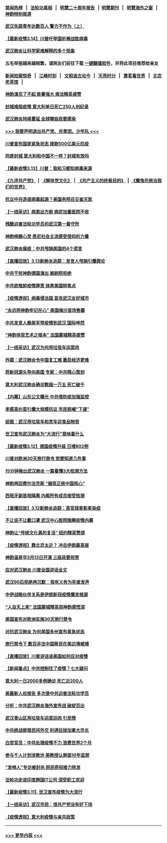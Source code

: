 #### [禁闻热榜](热点新闻.md?=0)  &nbsp;&nbsp;|&nbsp;&nbsp; [法轮功真相](https://github.com/gfw-breaker/truth/blob/master/README.md?=0) &nbsp;&nbsp;|&nbsp;&nbsp; [明慧二十周年报告](https://github.com/gfw-breaker/mh-reports/blob/master/README.md?=0) &nbsp;&nbsp;|&nbsp;&nbsp;[明慧期刊](https://github.com/gfw-breaker/mh-qikan) &nbsp;&nbsp;|&nbsp;&nbsp; [明慧海外之窗](https://github.com/gfw-breaker/mh-news/blob/master/README.md?=0) &nbsp;&nbsp;|&nbsp;&nbsp; [神韵特别报道](https://github.com/gfw-breaker/mh-news/blob/master/shenyun.md?=0)
#### [武汉失踪青年达数百人 警方不作为（上）](../pages/nf4514/n11939304.md?t=03141531) 
#### [【最新疫情3.14】川普吁举国祈祷战胜病毒](../pages/nf4514/n11939189.md?t=03141531) 
#### [武汉肺炎让科学家难解释的多个现象](../pages/nf4514/n11938553.md?t=03141531) 
#### 五毛举报越来越频繁，请网友们前往下载 [一键翻墙软件](https://github.com/gfw-breaker/ssr-accounts)，并将此项目推荐给亲友
#### [新闻拍案惊奇](https://github.com/gfw-breaker/banned-news/blob/master/pages/link4.md) &nbsp;&nbsp;|&nbsp;&nbsp; [江峰时刻](https://github.com/gfw-breaker/banned-news/blob/master/pages/link4.md) &nbsp;&nbsp;|&nbsp;&nbsp; [文昭谈古论今](https://github.com/gfw-breaker/banned-news/blob/master/pages/link4.md) &nbsp;&nbsp;|&nbsp;&nbsp; [天亮时分](https://github.com/gfw-breaker/banned-news/blob/master/pages/link4.md) &nbsp;&nbsp;|&nbsp;&nbsp; [萧茗看世界](https://github.com/gfw-breaker/banned-news/blob/master/pages/link4.md) &nbsp;&nbsp;|&nbsp;&nbsp; [北京老茶馆](https://github.com/gfw-breaker/banned-news/blob/master/pages/link4.md) &nbsp;&nbsp;|&nbsp;&nbsp; 
#### [神韵演员了不起 能量强大 南法精英盛赞](../pages/nf4514/n11939368.md?t=03141531) 
#### [封城难阻疫情 意大利单日死亡250人创纪录](../pages/nf4514/n11939185.md?t=03141531) 
#### [武汉肺炎持续蔓延 全球哪些政要感染](../pages/nf4514/n11938672.md?t=03141531) 
#### [>>> 我要声明退出共产党、共青团、少年队 <<<](https://github.com/begood0513/goodnews/blob/master/quit/letter.md) 
#### [川普宣布国家紧急状态 拨款500亿美元抗疫](../pages/nf4514/n11939032.md?t=03141531) 
#### [同是封城 意大利和中国不一样？封城有效吗](../pages/nf4514/n11938855.md?t=03141531) 
#### [【最新疫情3.13】川普：我和习都知病毒来源](../pages/nf4514/n11936755.md?t=03141531) 
#### [《九评共产党》](https://github.com/begood0513/9ping.md/blob/master/README.md) &nbsp;|&nbsp; [《解体党文化》](../../../../jtdwh.md/blob/master/README.md)  &nbsp;|&nbsp; [《共产主义的终极目的》](../../../../gczydzjmd.md/blob/master/README.md) &nbsp;|&nbsp; [《魔鬼在统治我们的世界》](../../../../mgztzwmdsj.md/blob/master/README.md) 
#### [抗议中共造谣病毒起源？美国务院召见崔天凯](../pages/nf4514/n11938747.md?t=03141531) 
#### [【一线采访】病患出方舱 病症加重医院不收](../pages/nf4514/n11938627.md?t=03141531) 
#### [残酷迫害法轮功学员的武汉第一看守所](../pages/nf4514/n11935225.md?t=03141531) 
#### [神韵唤醒心灵 悉尼社会主流感受信仰的力量](../pages/nf4514/n11938756.md?t=03141531) 
#### [武汉肺炎瘟疫：中共甩锅美国的4个谎言](../pages/nf4514/n11938370.md?t=03141531) 
#### [【直播回放】3.13新肺炎追踪：发言人甩锅引爆舆论](../pages/nf4514/n11938042.md?t=03141531) 
#### [中共干扰神韵德国演出 被剧院拒绝](../pages/nf4514/n11927987.md?t=03141531) 
#### [中共欲推卸疫情罪责 抹黑美国转焦点](../pages/nf4514/n11937702.md?t=03141531) 
#### [【疫情透视】病毒侵法国 首攻武汉友好城市](../pages/nf4514/n11933899.md?t=03141531) 
#### [“永远将神韵牢记在心” 美国梅沙首场售罄](../pages/nf4514/n11937517.md?t=03141531) 
#### [中共发言人赖美军带疫情到武汉 国际哗然](../pages/nf4514/n11936484.md?t=03141531) 
#### [“神韵体现艺术之根本” 法国蒙城精英盛赞](../pages/nf4514/n11937066.md?t=03141531) 
#### [【一线采访】武汉为何用垃圾车运菜肉](../pages/nf4514/n11936647.md?t=03141531) 
#### [外媒：武汉肺炎令中国复工难 重启经济更难](../pages/nf4514/n11936267.md?t=03141531) 
#### [将新冠源头导向美国 专家：中共精心策划](../pages/nf4514/n11936432.md?t=03141531) 
#### [意大利武汉肺炎确诊数超一万五 死亡破千](../pages/nf4514/n11936332.md?t=03141531) 
#### [【内幕】山东公文曝光 中共借防疫加强监控](../pages/nf4514/n11934303.md?t=03141531) 
#### [孝感高价菜引爆大规模抗议 市民怒喊“下课”](../pages/nf4514/n11936264.md?t=03141531) 
#### [组图：武汉用垃圾车和灵车运食品物资](../pages/nf4514/n11935329.md?t=03141531) 
#### [世卫宣布武汉肺炎为“大流行”意味着什么](../pages/nf4514/n11935933.md?t=03141531) 
#### [【最新疫情3.12】德国疫情升级 日增802例](../pages/nf4514/n11933628.md?t=03141531) 
#### [川普对欧洲30天旅行禁令 您要知道几件事](../pages/nf4514/n11935870.md?t=03141531) 
#### [15分钟揪出武汉肺炎 一篇看懂3大检测方法](../pages/nf4514/n11933731.md?t=03141531) 
#### [神韵再回费尔法克斯 “展现正统中国核心”](../pages/nf4514/n11932754.md?t=03141531) 
#### [西班牙副首相隔离 内阁所有成员接受检测](../pages/nf4514/n11935473.md?t=03141531) 
#### [【直播回放】3.12新肺炎追踪：高官球星影星染疫](../pages/nf4514/n11935368.md?t=03141531) 
#### [不让说不让戴口罩 武汉中心医院隐瞒疫情内幕](../pages/nf4514/n11934980.md?t=03141531) 
#### [神韵让“传统文化真的复活” 纽约精英赞颂](../pages/nf4514/n11935011.md?t=03141531) 
#### [【疫情透视】靠北京太近？ 冲击伊朗最高层](../pages/nf4514/n11933475.md?t=03141531) 
#### [神韵温哥华3月13日开演 三级政要祝贺](../pages/nf4514/n11933782.md?t=03141531) 
#### [应对武汉肺炎 川普全国讲话全文](../pages/nf4514/n11934150.md?t=03141531) 
#### [武汉90后拒绝再沉默：我有义务为死者发声](../pages/nf4514/n11934044.md?t=03141531) 
#### [中伊战略伙伴关系是伊朗新冠疫情爆发根源](../pages/nf4514/n11933637.md?t=03141531) 
#### [“人自天上来” 法国蒙城精英观神韵感悟深](../pages/nf4514/n11933874.md?t=03141531) 
#### [美国宣布对欧洲实施30天旅行禁令](../pages/nf4514/n11933815.md?t=03141531) 
#### [对抗武汉肺炎 为何美国多州宣布紧急状态](../pages/nf4514/n11933167.md?t=03141531) 
#### [旅行禁令下 数百非法中国移民在美边境被捕](../pages/nf4514/n11933581.md?t=03141531) 
#### [【直播回放】川普讲话谈美国如何应对疫情](../pages/nf4514/n11933533.md?t=03141531) 
#### [【新闻看点】中共控制住了疫情？七大疑问](../pages/nf4514/n11933407.md?t=03141531) 
#### [意大利一日2000多例确诊 死亡近200人](../pages/nf4514/n11933484.md?t=03141531) 
#### [美最新人权报告 多次提中共迫害法轮功学员](../pages/nf4514/n11933487.md?t=03141531) 
#### [分析：中共武汉肺炎海外宣传战 破绽百出](../pages/nf4514/n11933338.md?t=03141531) 
#### [武汉青山区用垃圾车运菜运肉 引民愤](../pages/nf4514/n11933129.md?t=03141531) 
#### [中共统战部借民间外交 利诱拉拢加拿大市长](../pages/nf4514/n11930745.md?t=03141531) 
#### [白宫官员：中共处理疫情不力 浪费世界2个月](../pages/nf4514/n11932744.md?t=03141531) 
#### [参与千人计划涉欺诈 美教授认罪面10年监禁](../pages/nf4514/n11932927.md?t=03141531) 
#### [“发哨人”专访被封杀 网民奇招接力转发](../pages/nf4514/n11932830.md?t=03141531) 
#### [法轮功走进印度跨国IT公司 深受职工欢迎](../pages/nf4514/n11932395.md?t=03141531) 
#### [【最新疫情3.11】世卫宣布疫情为大流行](../pages/nf4514/n11931046.md?t=03141531) 
#### [【一线采访】武汉市民：信共产党没有好下场](../pages/nf4514/n11932623.md?t=03141531) 
#### [【疫情透视】意大利疫情与亲共政策](../pages/nf4514/n11929614.md?t=03141531) 

----
#### [ >>> 更早内容 <<< ](../indexes/nf4514-earlier.md)
